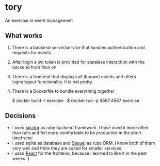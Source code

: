 # tory

An exercise in event management

## What works

1. There is a backend server/service that handles authentication and requests for events
2. After login a jwt token is provided for stateless interaction with the backend from then on
3. There is a frontend that displays all (known) events and offers login/logout functionality. It is not pretty. 
4. There is a Dockerfile to bundle everything together

    $ docker build -t exercise .
    $ docker run -p 4567:4567 exercise

## Decisions

* I used [sinatra](https://sinatrarb.com) as ruby backend framework. I have used it more often than rails and felt more comfortable to be productive in the short timeframe
* I used sqlite as database and [Sequel](https://github.com/jeremyevans/sequel) as ruby ORM. I know both of them very well and think they are suited for smaller services
* I used [React](https://reactjs.org) for the frontend, because I learned to like it in the past weeks :)
